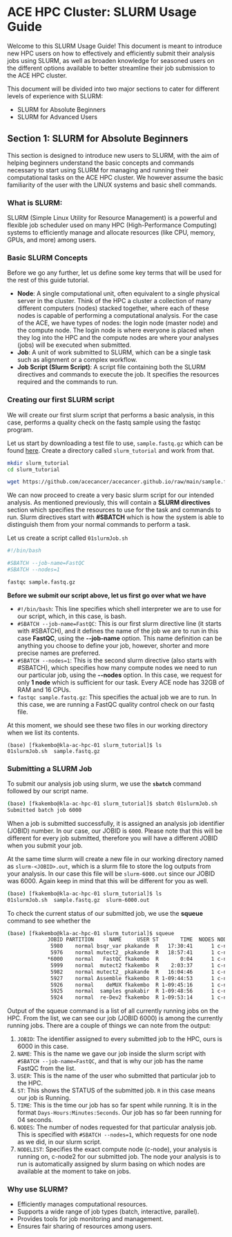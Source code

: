 # ACE HPC Cluster: SLURM Usage Guide
Welcome to this SLURM Usage Guide! This document is meant to introduce new HPC users on how to effectively and efficiently submit their analysis jobs using SLURM, as well as broaden knowledge for seasoned users on the different options available to better streamline their job submission to the ACE HPC cluster. 

This document will be divided into two major sections to cater for different levels of experience with SLURM:
- SLURM for Absolute Beginners
- SLURM for Advanced Users

## Section 1: SLURM for Absolute Beginners
This section is designed to introduce new users to SLURM, with the aim of helping beginners understand the basic concepts and commands necessary to start using SLURM for managing and running their computational tasks on the ACE HPC cluster. We however assume the basic familiarity of the user with the LINUX systems and basic shell commands. 

### What is SLURM:
SLURM (Simple Linux Utility for Resource Management) is a powerful and flexible job scheduler used on many HPC (High-Performance Computing) systems to efficiently manage and allocate resources (like CPU, memory, GPUs, and more) among users.

### Basic SLURM Concepts
Before we go any further, let us define some key terms that will be used for the rest of this guide tutorial. 
- **Node**: A single computational unit, often equivalent to a single physical server in the cluster. Think of the HPC a cluster a collection of many different computers (nodes) stacked together, where each of these nodes is capable of performing a computational analysis. 
For the case of the ACE, we have types of nodes: the login node (master node) and the compute node. The login node is where everyone is placed when they log into the HPC and the compute nodes are where your analyses (jobs) will be executed when submitted.
- **Job**: A unit of work submitted to SLURM, which can be a single task such as alignment or a complex workflow.
- **Job Script (Slurm Script)**: A script file containing both the SLURM directives and commands to execute the job. It specifies the resources required and the commands to run.

### Creating our first SLURM script
We will create our first slurm script that performs a basic analysis, in this case, performs a quality check on the fastq sample using the fastqc program.

Let us start by downloading a test file to use, `sample.fastq.gz` which can be found [here](https://github.com/acecancer/acecancer.github.io/raw/main/sample.fastq.gz). Create a directory called `slurm_tutorial` and work from that. 

```bash
mkdir slurm_tutorial
cd slurm_tutorial

wget https://github.com/acecancer/acecancer.github.io/raw/main/sample.fastq.gz
```

We can now proceed to create a very basic slurm script for our intended analysis. As mentioned previously, this will contain a **SLURM directives** section which specifies the resources to use for the task and commands to run. Slurm directives start with **#SBATCH** which is how the system is able to distinguish them from your normal commands to perform a task. 

Let us create a script called `01slurmJob.sh`

```bash
#!/bin/bash

#SBATCH --job-name=FastQC
#SBATCH --nodes=1

fastqc sample.fastq.gz
```

**Before we submit our script above, let us first go over what we have**
-  `#!/bin/bash`: This line specifies which shell interpreter we are to use for our script, which, in this case, is bash.
-  `#SBATCH --job-name=FastQC`: This is our first slurm directive line (it starts with #SBATCH), and it defines the name of the job we are to run in this case **FastQC**, using the **--job-name** option. This name definition can be anything you choose to define your job, however, shorter and more precise names are preferred.
-  `#SBATCH --nodes=1`: This is the second slurm directive (also starts with #SBATCH), which specifies how many compute nodes we need to run our particular job, using the **--nodes** option. In this case, we request for only **1 node** which is sufficient for our task. Every ACE node has 32GB of RAM and 16 CPUs.
-  `fastqc sample.fastq.gz`: This specifies the actual job we are to run. In this case, we are running a FastQC quality control check on our fastq file.

At this moment, we should see these two files in our working directory when we list its contents.

```
(base) [fkakembo@kla-ac-hpc-01 slurm_tutorial]$ ls 
01slurmJob.sh  sample.fastq.gz
```

### Submitting a SLURM Job
To submit our analysis job using slurm, we use the **`sbatch`** command followed by our script name. 

```bash
(base) [fkakembo@kla-ac-hpc-01 slurm_tutorial]$ sbatch 01slurmJob.sh
Submitted batch job 6000
```
When a job is submitted successfully, it is assigned an analysis job identifier (JOBID) number. In our case, our JOBID is `6000`. Please note that this will be different for every job submitted, therefore you will have a different JOBID when you submit your job. 

At the same time slurm will create a new file in our working directory named as `slurm-<JOBID>.out`, which is a slurm file to store the log outputs from your analysis. In our case this file will be `slurm-6000.out` since our JOBID was 6000. Again keep in mind that this will be different for you as well. 

```bash
(base) [fkakembo@kla-ac-hpc-01 slurm_tutorial]$ ls
01slurmJob.sh  sample.fastq.gz  slurm-6000.out
```

To check the current status of our submitted job, we use the **squeue** command to see whether the 

```bash
(base) [fkakembo@kla-ac-hpc-01 slurm_tutorial]$ squeue 
             JOBID PARTITION     NAME     USER ST       TIME  NODES NODELIST(REASON)
              5980    normal bsqr_var pkakande  R   17:30:41      1 c-node3
              5976    normal mutect2_ pkakande  R   18:57:41      1 c-node4
             *6000    normal   FastQC fkakembo  R       0:04      1 c-node2*
              5999    normal  mutect2 fkakembo  R    2:03:37      1 c-node1
              5982    normal mutect2_ pkakande  R   16:04:46      1 c-node7
              5927    normal Assemble fkakembo  R 1-09:44:53      1 c-node9
              5926    normal    deMUX fkakembo  R 1-09:45:16      1 c-node8
              5925    normal  samples gnakabir  R 1-09:48:56      1 c-node6
              5924    normal  re-Dev2 fkakembo  R 1-09:53:14      1 c-node5
```
Output of the squeue command is a list of all currently running jobs on the HPC. From the list, we can see our job (JOBID 6000) is among the currently running jobs. There are a couple of things we can note from the output:
1. `JOBID`: The identifier assigned to every submitted job to the HPC, ours is 6000 in this case.
2. `NAME`: This is the name we gave our job inside the slurm script with `#SBATCH --job-name=FastQC`, and that is why our job has the name FastQC from the list.
3. `USER`: This is the name of the user who submitted that particular job to the HPC.
4. `ST`: This shows the STATUS of the submitted job. `R` in this case means our job is Running.
5. `TIME`: This is the time our job has so far spent while running. It is in the format `Days-Hours:Minutes:Seconds`. Our job has so far been running for 04 seconds.
6. `NODES`: The number of nodes requested for that particular analysis job. This is specified with `#SBATCH --nodes=1`, which requests for one node as we did, in our slurm script.
7. `NODELIST`: Specifies the exact compute node (c-node), your analysis is running on, c-node2 for our submitted job. The node your analysis is to run is automatically assigned by slurm basing on which nodes are available at the moment to take on jobs.




### Why use SLURM?
- Efficiently manages computational resources.
- Supports a wide range of job types (batch, interactive, parallel).
- Provides tools for job monitoring and management.
- Ensures fair sharing of resources among users.




